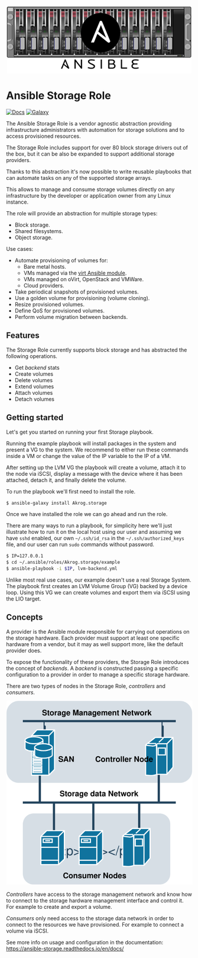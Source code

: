 <p align="center">
  <img src ="./docs/_static/ansible_role_storage.png" />
</p>

Ansible Storage Role
====================

[![Docs](https://readthedocs.org/projects/ansible-storage/badge/?version=master)](https://ansible-storage.readthedocs.io)
[![Galaxy](https://img.shields.io/badge/galaxy-Akrog.storage-blue.svg?style=flat-square)](https://galaxy.ansible.com/Akrog/storage/)

The Ansible Storage Role is a vendor agnostic abstraction providing
infrastructure administrators with automation for storage solutions and to
access provisioned resources.

The Storage Role includes support for over 80 block storage drivers out of the box, but 
it can be also be expanded to support additional storage providers.

Thanks to this abstraction it's now possible to write reusable playbooks that
can automate tasks on any of the supported storage arrays.

This allows to manage and consume storage volumes directly on any infrastructure by the 
developer or application owner from any Linux instance.

The role will provide an abstraction for multiple storage types:

- Block storage.
- Shared filesystems.
- Object storage.

Use cases:

- Automate provisioning of volumes for:
  - Bare metal hosts.
  - VMs managed via the [virt Ansible module](
    https://docs.ansible.com/ansible/latest/modules/virt_module.html).
  - VMs managed on oVirt, OpenStack and VMWare.
  - Cloud providers.
- Take periodical snapshots of provisioned volumes.
- Use a golden volume for provisioning (volume cloning).
- Resize provisioned volumes.
- Define QoS for provisioned volumes.
- Perform volume migration between backends.


Features
--------

The Storage Role currently supports block storage and has abstracted the
following operations.

- Get *backend* stats
- Create volumes
- Delete volumes
- Extend volumes
- Attach volumes
- Detach volumes


Getting started
---------------

Let's get you started on running your first Storage playbook.

Running the example playbook will install packages in the system and present a
VG to the system.  We recommend to either run these commands inside a VM or
change the value of the IP variable to the IP of a VM.

After setting up the LVM VG the playbook will create a volume, attach it to the
node via iSCSI, display a message with the device where it has been attached,
detach it, and finally delete the volume.

To run the playbook we'll first need to install the role.

``` bash
$ ansible-galaxy install Akrog.storage
```

Once we have installed the role we can go ahead and run the role.

There are many ways to run a playbook, for simplicity here we'll just
illustrate how to run it on the local host using our user and assuming we have
`sshd` enabled, our own `~/.ssh/id_rsa` in the `~/.ssh/authorized_keys` file,
and our user can run `sudo` commands without password.

``` bash
$ IP=127.0.0.1
$ cd ~/.ansible/roles/Akrog.storage/example
$ ansible-playbook -i $IP, lvm-backend.yml
```

Unlike most real use cases, our example doesn't use a real Storage System.  The
playbook first creates an LVM Volume Group (VG) backed by a device loop.  Using
this VG we can create volumes and export them via iSCSI using the LIO target.


Concepts
--------

A provider is the Ansible module responsible for carrying out operations on the
storage hardware.  Each provider must support at least one specific hardware
from a vendor, but it may as well support more, like the default provider does.

To expose the functionality of these providers, the Storage Role introduces the
concept of *backends*.  A *backend* is constructed passing a specific
configuration to a provider in order to manage a specific storage hardware.

There are two types of nodes in the Storage Role, *controllers* and
*consumers*.

<p align="center">
  <img src ="./docs/_static/ansible_diagram.svg" />
</p>

*Controllers* have access to the storage management network and know how to
connect to the storage hardware management interface and control it.  For
example to create and export a volume.

*Consumers* only need access to the storage data network in order to connect
to the resources we have provisioned.  For example to connect a volume via
iSCSI.

See more info on usage and configuration in the documentation: 
https://ansible-storage.readthedocs.io/en/docs/